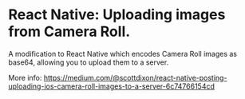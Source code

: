 # React Native: Uploading images from Camera Roll.

A modification to React Native which encodes Camera Roll images as base64, allowing you to upload them to a server.

More info: https://medium.com/@scottdixon/react-native-posting-uploading-ios-camera-roll-images-to-a-server-6c74766154cd